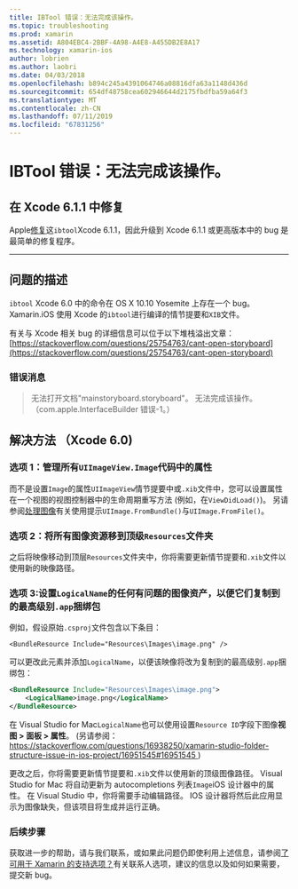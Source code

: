 ```yaml
---
title: IBTool 错误：无法完成该操作。
ms.topic: troubleshooting
ms.prod: xamarin
ms.assetid: A804EBC4-2BBF-4A98-A4E8-A455DB2E8A17
ms.technology: xamarin-ios
author: lobrien
ms.author: laobri
ms.date: 04/03/2018
ms.openlocfilehash: b894c245a4391064746a08816dfa63a1148d436d
ms.sourcegitcommit: 654df48758cea602946644d2175fbdfba59a64f3
ms.translationtype: MT
ms.contentlocale: zh-CN
ms.lasthandoff: 07/11/2019
ms.locfileid: "67831256"
---
```

# <a name="ibtool-error-the-operation-couldnt-be-completed"></a>IBTool 错误：无法完成该操作。

## <a name="fixed-in-xcode-611"></a>在 Xcode 6.1.1 中修复

Apple[修复](https://developer.apple.com/library/content/documentation/Xcode/Conceptual/RN-Xcode-Archive/Chapters/xc6_release_notes.html#//apple_ref/doc/uid/TP40016994-CH4-SW1)这`ibtool`Xcode 6.1.1，因此升级到 Xcode 6.1.1 或更高版本中的 bug 是最简单的修复程序。

* * *

## <a name="description-of-the-problem"></a>问题的描述

`ibtool` Xcode 6.0 中的命令在 OS X 10.10 Yosemite 上存在一个 bug。 Xamarin.iOS 使用 Xcode 的`ibtool`进行编译的情节提要和`XIB`文件。

有关与 Xcode 相关 bug 的详细信息可以位于以下堆栈溢出文章： [https://stackoverflow.com/questions/25754763/cant-open-storyboard](https://stackoverflow.com/questions/25754763/cant-open-storyboard)

### <a name="error-message"></a>错误消息

> 无法打开文档"mainstoryboard.storyboard"。 无法完成该操作。 （com.apple.InterfaceBuilder 错误-1。）

## <a name="workarounds-for-xcode-60"></a>解决方法 （Xcode 6.0)

### <a name="option-1-manage-all-uiimageviewimage-properties-in-code"></a>选项 1：管理所有`UIImageView.Image`代码中的属性

而不是设置`Image`的属性`UIImageView`情节提要中或`.xib`文件中，您可以设置属性在一个视图的视图控制器中的生命周期重写方法 (例如，在`ViewDidLoad()`)。 另请参阅[处理图像](~/ios/app-fundamentals/images-icons/index.md)有关使用提示`UIImage.FromBundle()`与`UIImage.FromFile()`。

### <a name="option-2-move-all-of-the-image-resources-to-the-top-level-resources-folder"></a>选项 2：将所有图像资源移到顶级`Resources`文件夹

之后将映像移动到顶层`Resources`文件夹中，你将需要更新情节提要和`.xib`文件以使用新的映像路径。

### <a name="option-3-set-the-logicalname-for-any-problematic-image-assets-so-they-are-copied-to-the-top-level-of-theapp-bundle"></a>选项 3:设置`LogicalName`的任何有问题的图像资产，以便它们复制到的最高级别`.app`捆绑包

例如，假设原始`.csproj`文件包含以下条目：

`<BundleResource Include="Resources\Images\image.png" />`

可以更改此元素并添加`LogicalName`，以便该映像将改为复制到的最高级别`.app`捆绑包：

```xml
<BundleResource Include="Resources\Images\image.png">
    <LogicalName>image.png</LogicalName>
</BundleResource>
```

在 Visual Studio for Mac`LogicalName`也可以使用设置`Resource ID`字段下图像**视图 > 面板 > 属性**。 (另请参阅： [ https://stackoverflow.com/questions/16938250/xamarin-studio-folder-structure-issue-in-ios-project/16951545#16951545 ](https://stackoverflow.com/questions/16938250/xamarin-studio-folder-structure-issue-in-ios-project/16951545#16951545))

更改之后，你将需要更新情节提要和`.xib`文件以使用新的顶级图像路径。 Visual Studio for Mac 将自动更新为 autocompletions 列表`Image`iOS 设计器中的属性。 在 Visual Studio 中，你将需要手动编辑路径。 IOS 设计器将然后此应用显示为图像缺失，但该项目将生成并运行正确。

### <a name="next-steps"></a>后续步骤

获取进一步的帮助，请与我们联系，或如果此问题仍即使利用上述信息，请参阅[了可用于 Xamarin 的支持选项？](~/cross-platform/troubleshooting/support-options.md)有关联系人选项，建议的信息以及如何如果需要，提交新 bug。 

